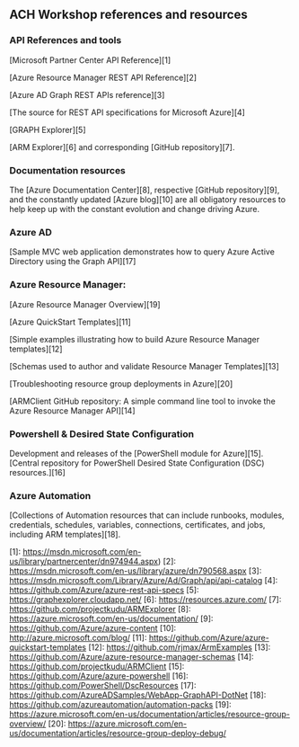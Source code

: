 ## ACH Workshop references and resources

### API References and tools
[Microsoft Partner Center API Reference][1]

[Azure Resource Manager REST API Reference][2]

[Azure AD Graph REST APIs reference][3]

[The source for REST API specifications for Microsoft Azure][4]

[GRAPH Explorer][5]

[ARM Explorer][6] and corresponding [GitHub repository][7].

### Documentation resources
The [Azure Documentation Center][8], respective [GitHub repository][9], and the constantly updated [Azure blog][10] are all obligatory resources to help keep up with the constant evolution and change driving Azure.

### Azure AD
[Sample MVC web application demonstrates how to query Azure Active Directory using the Graph API][17]

### Azure Resource Manager:
[Azure Resource Manager Overview][19]

[Azure QuickStart Templates][11]

[Simple examples illustrating how to build Azure Resource Manager templates][12]

[Schemas used to author and validate Resource Manager Templates][13]

[Troubleshooting resource group deployments in Azure][20]

[ARMClient GitHub repository: A simple command line tool to invoke the Azure Resource Manager API][14]

### Powershell & Desired State Configuration
Development and releases of the [PowerShell module for Azure][15].
[Central repository for PowerShell Desired State Configuration (DSC) resources.][16]

### Azure Automation
[Collections of Automation resources that can include runbooks, modules, credentials, schedules, variables, connections, certificates, and jobs, including ARM templates][18].

[1]: https://msdn.microsoft.com/en-us/library/partnercenter/dn974944.aspx)
[2]: https://msdn.microsoft.com/en-us/library/azure/dn790568.aspx
[3]: https://msdn.microsoft.com/Library/Azure/Ad/Graph/api/api-catalog
[4]: https://github.com/Azure/azure-rest-api-specs
[5]: https://graphexplorer.cloudapp.net/
[6]: https://resources.azure.com/
[7]: https://github.com/projectkudu/ARMExplorer
[8]: https://azure.microsoft.com/en-us/documentation/
[9]: https://github.com/Azure/azure-content
[10]: http://azure.microsoft.com/blog/
[11]: https://github.com/Azure/azure-quickstart-templates
[12]: https://github.com/rjmax/ArmExamples
[13]: https://github.com/Azure/azure-resource-manager-schemas
[14]: https://github.com/projectkudu/ARMClient
[15]: https://github.com/Azure/azure-powershell
[16]: https://github.com/PowerShell/DscResources
[17]: https://github.com/AzureADSamples/WebApp-GraphAPI-DotNet
[18]: https://github.com/azureautomation/automation-packs
[19]: https://azure.microsoft.com/en-us/documentation/articles/resource-group-overview/
[20]: https://azure.microsoft.com/en-us/documentation/articles/resource-group-deploy-debug/
